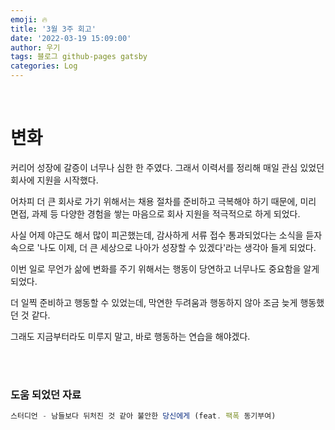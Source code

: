 ```yaml
---
emoji: 🔥
title: '3월 3주 회고'
date: '2022-03-19 15:09:00'
author: 우기
tags: 블로그 github-pages gatsby
categories: Log
---
```


<br>

# 변화

커리어 성장에 갈증이 너무나 심한 한 주였다. 그래서 이력서를 정리해 매일 관심 있었던 회사에 지원을 시작했다.

어차피 더 큰 회사로 가기 위해서는 채용 절차를 준비하고 극복해야 하기 때문에, 미리 면접, 과제 등 다양한 경험을 쌓는 마음으로 회사 지원을 적극적으로 하게 되었다.

사실 어제 야근도 해서 많이 피곤했는데, 감사하게 서류 접수 통과되었다는 소식을 듣자 속으로 '나도 이제, 더 큰 세상으로 나아가 성장할 수 있겠다'라는 생각아 들게 되었다.

이번 일로 무언가 삶에 변화를 주기 위해서는 행동이 당연하고 너무나도 중요함을 알게 되었다.

더 일찍 준비하고 행동할 수 있었는데, 막연한 두려움과 행동하지 않아 조금 늦게 행동했던 것 같다.

그래도 지금부터라도 미루지 말고, 바로 행동하는 연습을 해야겠다.

<br>
<br>

### 도움 되었던 자료

```js
스터디언 - 남들보다 뒤처진 것 같아 불안한 당신에게 (feat. 팩폭 동기부여)
```

```toc

```
